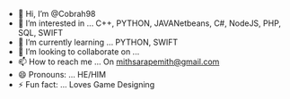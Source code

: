 - 👋 Hi, I’m @Cobrah98
- 👀 I’m interested in ... C++, PYTHON, JAVANetbeans, C#, NodeJS, PHP, SQL, SWIFT
- 🌱 I’m currently learning ... PYTHON, SWIFT
- 💞️ I’m looking to collaborate on ...
- 📫 How to reach me ... On mithsarapemith@gmail.com
- 😄 Pronouns: ... HE/HIM
- ⚡ Fun fact: ... Loves Game Designing

<!---
Cobrah98/Cobrah98 is a ✨ special ✨ repository because its `README.md` (this file) appears on your GitHub profile.
You can click the Preview link to take a look at your changes.
--->
